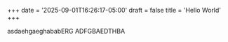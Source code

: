 +++
date = '2025-09-01T16:26:17-05:00'
draft = false
title = 'Hello World'
+++

asdaehgaeghababERG
ADFGBAEDTHBA

